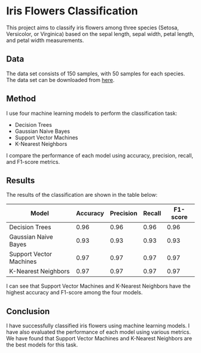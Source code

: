 # Iris Flowers Classification

This project aims to classify iris flowers among three species (Setosa, Versicolor, or Virginica) based on the sepal length, sepal width, petal length, and petal width measurements.

## Data

The data set consists of 150 samples, with 50 samples for each species. The data set can be downloaded from [here](https://www.analyticsvidhya.com/blog/2022/06/iris-flowers-classification-using-machine-learning/).

## Method

I use four machine learning models to perform the classification task:

- Decision Trees
- Gaussian Naive Bayes
- Support Vector Machines
- K-Nearest Neighbors

I compare the performance of each model using accuracy, precision, recall, and F1-score metrics.

## Results

The results of the classification are shown in the table below:

| Model | Accuracy | Precision | Recall | F1-score |
|-------|----------|-----------|--------|----------|
| Decision Trees | 0.96 | 0.96 | 0.96 | 0.96 |
| Gaussian Naive Bayes | 0.93 | 0.93 | 0.93 | 0.93 |
| Support Vector Machines | 0.97 | 0.97 | 0.97 | 0.97 |
| K-Nearest Neighbors | 0.97 | 0.97 | 0.97 | 0.97 |

I can see that Support Vector Machines and K-Nearest Neighbors have the highest accuracy and F1-score among the four models.

## Conclusion

I have successfully classified iris flowers using machine learning models. I have also evaluated the performance of each model using various metrics. We have found that Support Vector Machines and K-Nearest Neighbors are the best models for this task.
